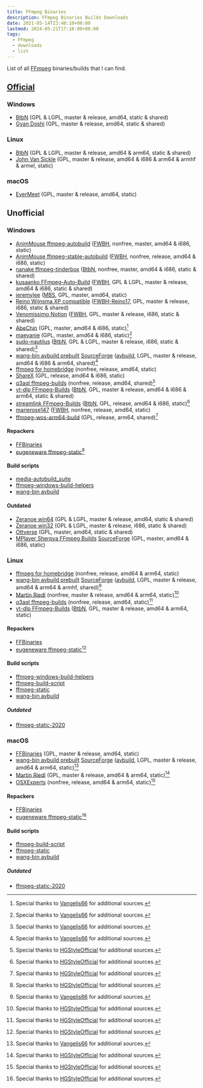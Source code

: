 ```yaml
---
title: FFmpeg Binaries
description: FFmpeg Binaries Builds Downloads
date: 2021-05-14T23:40:10+08:00
lastmod: 2024-05-21T17:10:00+08:00
tags:
  - FFmpeg
  - downloads
  - list
---
```

List of all [FFmpeg](https://ffmpeg.org) binaries/builds that I can find.

## [Official](https://ffmpeg.org/download.html)
### Windows
* [BtbN](https://github.com/BtbN/FFmpeg-Builds/releases) (GPL & LGPL, master & release, amd64, static & shared)
* [Gyan Doshi](https://www.gyan.dev/ffmpeg/builds/) (GPL, master & release, amd64, static & shared)

### Linux
* [BtbN](https://github.com/BtbN/FFmpeg-Builds/releases) (GPL & LGPL, master & release, amd64 & arm64, static & shared)
* [John Van Sickle](https://johnvansickle.com/ffmpeg/) (GPL, master & release, amd64 & i686 & arm64 & armhf & armel, static)

### macOS
* [EverMeet](https://evermeet.cx/ffmpeg/) (GPL, master & release, amd64, static)

## Unofficial
### Windows
* [AnimMouse ffmpeg-autobuild](https://github.com/AnimMouse/ffmpeg-autobuild) ([FWBH], nonfree, master, amd64 & i686, static)
* [AnimMouse ffmpeg-stable-autobuild](https://github.com/AnimMouse/ffmpeg-stable-autobuild) ([FWBH], nonfree, release, amd64 & i686, static)
* [nanake ffmpeg-tinderbox](https://github.com/nanake/ffmpeg-tinderbox) ([BtbN], nonfree, master, amd64 & i686, static & shared)
* [kusaanko FFmpeg-Auto-Build](https://github.com/kusaanko/FFmpeg-Auto-Build) ([FWBH], GPL & LGPL, master & release, amd64 & i686, static & shared)
* [jeremylee](https://jeremylee.sh/bin.html) ([MBS], GPL, master, amd64, static)
* [Reino Wijnsma XP compatible](https://rwijnsma.home.xs4all.nl/files/ffmpeg/?C=M;O=D) ([FWBH-Reino17], GPL, master & release, i686, static & shared)
* [Venomissimo Notion](https://venomissimo.notion.site/venomissimo/FFmpeg-86-3b484982448b485eaed6b687b2f67047) ([FWBH], GPL, master & release, i686, static & shared)
* [AbeChin](http://blog.k-tai-douga.com/category/359294-1.html) (GPL, master, amd64 & i686, static)[^1]
* [maeyanie](https://jenkins.maeyanie.com/job/ffmpeg/) (GPL, master, amd64 & i686, static)[^1]
* [sudo-nautilus](https://github.com/sudo-nautilus/FFmpeg-Builds-Win32/releases) ([BtbN], GPL & LGPL, master & release, i686, static & shared)[^1]
* [wang-bin avbuild prebuilt](https://github.com/wang-bin/avbuild) [SourceForge](https://sourceforge.net/projects/avbuild/files/) ([avbuild], LGPL, master & release, amd64 & i686 & arm64, shared)[^1]
* [ffmpeg for homebridge](https://github.com/homebridge/ffmpeg-for-homebridge) (nonfree, release, amd64, static)
* [ShareX](https://github.com/ShareX/FFmpeg) (GPL, release, amd64 & i686, static)
* [q3aql ffmpeg-builds](https://git.q3aql.dev/q3aql/ffmpeg-builds) (nonfree, release, amd64, shared)[^2]
* [yt-dlp FFmpeg-Builds](https://github.com/yt-dlp/FFmpeg-Builds/releases) ([BtbN], GPL, master & release, amd64 & i686 & arm64, static & shared)
* [streamlink FFmpeg-Builds](https://github.com/streamlink/FFmpeg-Builds/releases) ([BtbN], GPL, release, amd64 & i686, static)[^2]
* [marierose147](https://github.com/marierose147/ffmpeg_windows_exe_with_fdk_aac) ([FWBH], nonfree, release, amd64, static)
* [ffmpeg-wos-arm64-build](https://github.com/dvhh/ffmpeg-wos-arm64-build) (GPL, release, arm64, shared)[^2]

#### Repackers
* [FFBinaries](https://ffbinaries.com/downloads)
* [eugeneware ffmpeg-static](https://github.com/eugeneware/ffmpeg-static)[^2]

#### Build scripts
* [media-autobuild_suite](https://github.com/m-ab-s/media-autobuild_suite)
* [ffmpeg-windows-build-helpers](https://github.com/rdp/ffmpeg-windows-build-helpers)
* [wang-bin avbuild](https://github.com/wang-bin/avbuild)

#### Outdated
* [Zeranoe win64](https://web.archive.org/web/20200918193258/https://ffmpeg.zeranoe.com/builds/win64/) (GPL & LGPL, master & release, amd64, static & shared)
* [Zeranoe win32](https://web.archive.org/web/20200918193245/https://ffmpeg.zeranoe.com/builds/win32/) (GPL & LGPL, master & release, i686, static & shared)
* [Ottverse](https://ottverse.com/ffmpeg-builds/) (GPL, master, amd64, static & shared)
* [MPlayer Sherpya FFmpeg Builds](https://oss.netfarm.it/mplayer/) [SourceForge](https://sourceforge.net/projects/mplayer-win32/files/FFmpeg/) (GPL, master, amd64 & i686, static)

### Linux
* [ffmpeg for homebridge](https://github.com/homebridge/ffmpeg-for-homebridge) (nonfree, release, amd64 & arm64, static)
* [wang-bin avbuild prebuilt](https://github.com/wang-bin/avbuild) [SourceForge](https://sourceforge.net/projects/avbuild/files/) ([avbuild], LGPL, master & release, amd64 & arm64 & armhf, shared)[^1]
* [Martin Riedl](https://ffmpeg.martin-riedl.de) (nonfree, master & release, amd64 & arm64, static)[^2]
* [q3aql ffmpeg-builds](https://git.q3aql.dev/q3aql/ffmpeg-builds) (nonfree, release, amd64, static)[^2]
* [yt-dlp FFmpeg-Builds](https://github.com/yt-dlp/FFmpeg-Builds/releases) ([BtbN], GPL, master & release, amd64 & arm64, static)

#### Repackers
* [FFBinaries](https://ffbinaries.com/downloads)
* [eugeneware ffmpeg-static](https://github.com/eugeneware/ffmpeg-static)[^2]

#### Build scripts
* [ffmpeg-windows-build-helpers](https://github.com/rdp/ffmpeg-windows-build-helpers)
* [ffmpeg-build-script](https://github.com/markus-perl/ffmpeg-build-script)
* [ffmpeg-static](https://github.com/zimbatm/ffmpeg-static)
* [wang-bin avbuild](https://github.com/wang-bin/avbuild)

##### Outdated
* [ffmpeg-static-2020](https://github.com/TNTPro/ffmpeg-static-2020)

### macOS
* [FFBinaries](https://ffbinaries.com/downloads) (GPL, master & release, amd64, static)
* [wang-bin avbuild prebuilt](https://github.com/wang-bin/avbuild) [SourceForge](https://sourceforge.net/projects/avbuild/files/) ([avbuild], LGPL, master & release, amd64 & arm64, static)[^1]
* [Martin Riedl](https://ffmpeg.martin-riedl.de) (GPL, master & release, amd64 & arm64, static)[^2]
* [OSXExperts](https://osxexperts.net) (nonfree, release, amd64 & arm64, static)[^2]

#### Repackers
* [FFBinaries](https://ffbinaries.com/downloads)
* [eugeneware ffmpeg-static](https://github.com/eugeneware/ffmpeg-static)[^2]

#### Build scripts
* [ffmpeg-build-script](https://github.com/markus-perl/ffmpeg-build-script)
* [ffmpeg-static](https://github.com/zimbatm/ffmpeg-static)
* [wang-bin avbuild](https://github.com/wang-bin/avbuild)

##### Outdated
* [ffmpeg-static-2020](https://github.com/TNTPro/ffmpeg-static-2020)

[FWBH]: https://github.com/rdp/ffmpeg-windows-build-helpers "This build uses ffmpeg-windows-build-helpers"
[BtbN]: https://github.com/BtbN/FFmpeg-Builds "This build uses BtbN/FFmpeg-Builds"
[MBS]: https://github.com/m-ab-s/media-autobuild_suite "This build uses media-autobuild_suite"
[FWBH-Reino17]: https://github.com/Reino17/ffmpeg-windows-build-helpers "This build uses forked ffmpeg-windows-build-helpers by Reino17"
[avbuild]: https://github.com/wang-bin/avbuild "This build uses avbuild by wang-bin"

[^1]: Special thanks to [Vangelis66](https://github.com/AnimMouse/ffmpeg-autobuild/issues/274#issuecomment-853315861) for additional sources.
[^2]: Special thanks to [HGStyleOfficial](https://www.reddit.com/r/ffmpeg/comments/16pkp7p/i_got_100_links_to_download_ffmpeg_binaries_for) for additional sources.